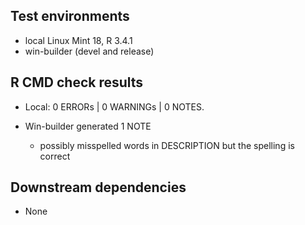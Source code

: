 ## Test environments

* local Linux Mint 18, R 3.4.1
* win-builder (devel and release)

## R CMD check results

* Local: 0 ERRORs | 0 WARNINGs | 0 NOTES.
* Win-builder generated 1 NOTE

    * possibly misspelled words in DESCRIPTION but the spelling is correct


## Downstream dependencies

* None